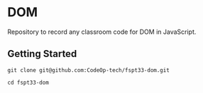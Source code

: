 # DOM

Repository to record any classroom code for DOM in JavaScript.

## Getting Started

```
git clone git@github.com:CodeOp-tech/fspt33-dom.git

cd fspt33-dom
```
